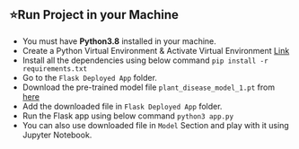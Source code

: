 ## ⭐Run Project in your Machine

- You must have **Python3.8** installed in your machine.
- Create a Python Virtual Environment & Activate Virtual Environment [Link](https://docs.python.org/3/tutorial/venv.html)
- Install all the dependencies using below command
  `pip install -r requirements.txt`
- Go to the `Flask Deployed App` folder.
- Download the pre-trained model file `plant_disease_model_1.pt` from [here](https://drive.google.com/drive/folders/1ewJWAiduGuld_9oGSrTuLumg9y62qS6A?usp=share_link)
- Add the downloaded file in `Flask Deployed App` folder.
- Run the Flask app using below command `python3 app.py`
- You can also use downloaded file in `Model` Section and play with it using Jupyter Notebook.
